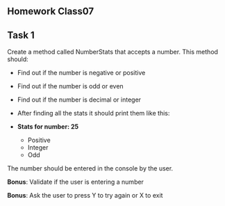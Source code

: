 ## Homework Class07
## Task 1

Create a method called NumberStats that accepts a number. This method should:

* Find out if the number is negative or positive
* Find out if the number is odd or even
* Find out if the number is decimal or integer
* After finding all the stats it should print them like this:

* **Stats for number: 25**
  * Positive
  * Integer
  * Odd

The number should be entered in the console by the user.

**Bonus**: Validate if the user is entering a number

**Bonus**: Ask the user to press Y to try again or X to exit
